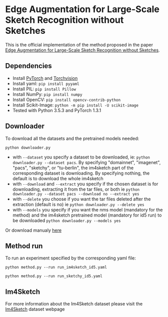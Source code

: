 # Edge Augmentation for Large-Scale Sketch Recognition without Sketches

This is the official implementation of the method proposed in the paper [Edge Augmentation for Large-Scale Sketch Recognition without Sketches](https://arxiv.org/abs/2202.13164). 
## Dependencies

* Install [PyTorch](http://pytorch.org/) and [Torchvision](http://pytorch.org/)
* Install yaml: `pip install pyyaml`
* Install PIL: `pip install Pillow`
* Install NumPy: `pip install numpy`
* Install OpenCV: `pip install opencv-contrib-python`
* Install Scikit-Image: `python -m pip install -U scikit-image`
* Tested with Python 3.5.3 and PyTorch 1.3.1

## Downloader

To download all the datasets and the pretrained models needed:

```
python downloader.py 
```

* with `--dataset` you specify a dataset to be downloaded, ie: `python downloader.py --dataset pacs`. By specifying "domainnet", "imagenet", "pacs", "sketchy", or "tu-berlin", the im4sketch part of the corresponding dataset is downloading. By specifying nothing, the default is to download the whole im4sketch
* with `--download` and `--extract` you specify if the chosen dataset is for downloading, extracting it from the tar files, or both ie `python downloader.py --dataset pacs --download no --extract yes`
* with `--delete` you choose if you want the tar files deleted after the extraction (default is no) ie `python downloader.py --delete yes`
* with `--models` you specify if you want the nms model (mandatory for the method) and the im4sketch pretrained model (mandatory for id5 run) to be downloaded `python downloader.py --models yes`

Or download manualy [here](http://ptak.felk.cvut.cz/im4sketch/)

## Method run

To run an experiment specified by the corresponding yaml file:

```
python method.py --run run_im4sketch_id5.yaml
```
```
python method.py --run run_sketchy_id5.yaml
```

## Im4Sketch

For more information about the Im4Sketch dataset please visit the [Im4Sketch](http://cmp.felk.cvut.cz/im4sketch/) dataset webpage
